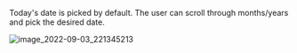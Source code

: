 Today's date is picked by default. The user can scroll through months/years and pick the desired date. 

![image_2022-09-03_221345213](https://user-images.githubusercontent.com/48864825/188280283-fc3d72f6-c6ad-4ddb-82d4-c1ee1338bda1.png)
